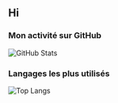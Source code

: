 ## Hi

### Mon activité sur GitHub

![GitHub Stats](https://github-readme-stats.vercel.app/api?username=Pou-1&show_icons=true&hide_title=true&hide=prs&theme=transparent)

### Langages les plus utilisés

![Top Langs](https://github-readme-stats.vercel.app/api/top-langs/?username=Pou-1&layout=compact&theme=transparent)

